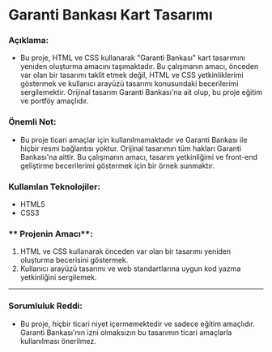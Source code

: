 # Garanti Bankası Kart Tasarımı
###  **Açıklama**:
* Bu proje, HTML ve CSS kullanarak "Garanti Bankası" kart tasarımını yeniden oluşturma amacını taşımaktadır. Bu çalışmanın amacı, önceden var olan bir tasarımı taklit etmek değil, HTML ve CSS yetkinliklerimi göstermek ve kullanıcı arayüzü tasarımı konusundaki becerilerimi sergilemektir. Orijinal tasarım Garanti Bankası'na ait olup, bu proje eğitim ve portföy amaçlıdır.

### **Önemli Not**:
* Bu proje ticari amaçlar için kullanılmamaktadır ve Garanti Bankası ile hiçbir resmi bağlantısı yoktur. Orijinal tasarımın tüm hakları Garanti Bankası'na aittir. Bu çalışmanın amacı, tasarım yetkinliğimi ve front-end geliştirme becerilerimi göstermek için bir örnek sunmaktır.

###  **Kullanılan Teknolojiler**:
* HTML5
* CSS3

### ** Projenin Amacı**:
1. HTML ve CSS kullanarak önceden var olan bir tasarımı yeniden oluşturma becerisini göstermek.
2. Kullanıcı arayüzü tasarımı ve web standartlarına uygun kod yazma yetkinliğini sergilemek.
---
###  **Sorumluluk Reddi**:
* Bu proje, hiçbir ticari niyet içermemektedir ve sadece eğitim amaçlıdır. Garanti Bankası'nın izni olmaksızın bu tasarımın ticari amaçlarla kullanılması önerilmez.
